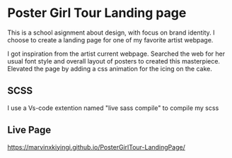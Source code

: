 # Poster Girl Tour Landing page

This is a school asignment about design, with focus on brand identity. I choose to create a landing page for one of my favorite artist webpage.

I got inspiration from the artist current webpage. Searched the web for her usual font style and overall layout of posters to created this masterpiece. Elevated the page by adding a css animation for the icing on the cake.

## SCSS

I use a Vs-code extention named "live sass compile" to compile my scss

## Live Page

https://marvinxkiyingi.github.io/PosterGirlTour-LandingPage/

